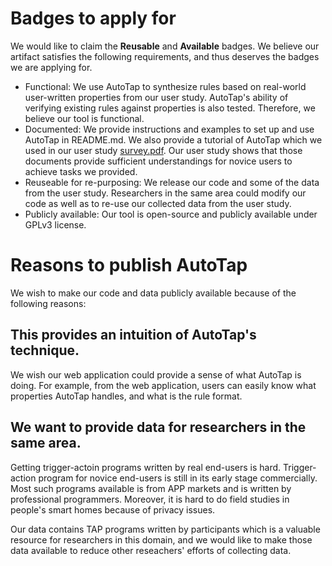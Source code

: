 # Badges to apply for
We would like to claim the **Reusable** and **Available** badges. We believe our artifact satisfies the following requirements, and thus deserves the badges we are applying for.
 - Functional: We use AutoTap to synthesize rules based on real-world user-written properties from our user study. AutoTap's ability of verifying existing rules against properties is also tested. Therefore, we believe our tool is functional.
 - Documented: We provide instructions and examples to set up and use AutoTap in README.md. We also provide a tutorial of AutoTap which we used in our user study [survey.pdf](./data/survery.pdf). Our user study shows that those documents provide sufficient understandings for novice users to achieve tasks we provided.
 - Reuseable for re-purposing: We release our code and some of the data from the user study. Researchers in the same area could modify our code as well as to re-use our collected data from the user study.
 - Publicly available: Our tool is open-source and publicly available under GPLv3 license.

# Reasons to publish AutoTap
We wish to make our code and data publicly available because of the following reasons:
## This provides an intuition of AutoTap's technique.
We wish our web application could provide a sense of what AutoTap is doing. For example, from the web application, users can easily know what properties AutoTap handles, and what is the rule format.
## We want to provide data for researchers in the same area.
Getting trigger-actoin programs written by real end-users is hard. Trigger-action program for novice end-users is still in its early stage commercially. Most such programs available is from APP markets and is written by professional programmers. Moreover, it is hard to do field studies in people's smart homes because of privacy issues.

Our data contains TAP programs written by participants which is a valuable resource for researchers in this domain, and we would like to make those data available to reduce other reseachers' efforts of collecting data. 